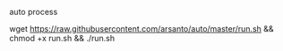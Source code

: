 auto process

wget https://raw.githubusercontent.com/arsanto/auto/master/run.sh && chmod +x run.sh && ./run.sh


